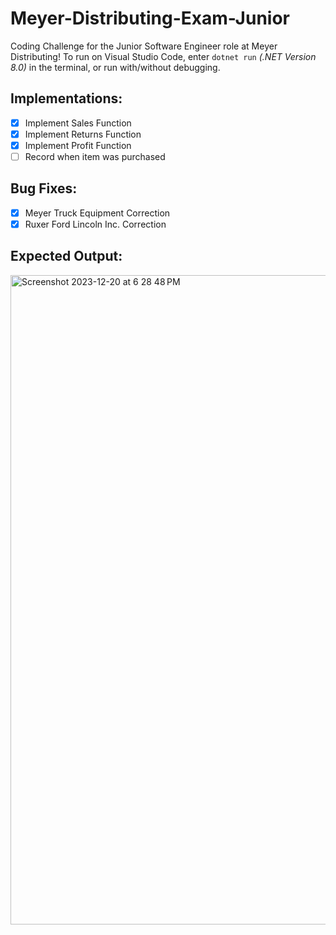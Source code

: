 # **Meyer-Distributing-Exam-Junior**
Coding Challenge for the Junior Software Engineer role at Meyer Distributing! To run on Visual Studio Code, enter `dotnet run` _(.NET Version 8.0)_ in the terminal, or run with/without debugging.

## Implementations:
- [x] Implement Sales Function
- [x] Implement Returns Function
- [x] Implement Profit Function
- [ ] Record when item was purchased

## Bug Fixes:
- [x] Meyer Truck Equipment Correction
- [x] Ruxer Ford Lincoln Inc. Correction

## Expected Output:
<img width="1039" alt="Screenshot 2023-12-20 at 6 28 48 PM" src="https://github.com/aminaopio/Meyer-Distributing-Exam-Junior/assets/65184488/120bf65e-8794-46e9-80d2-eceb862c1de5">

